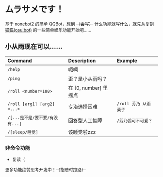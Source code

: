 # ムラサメです！

基于 [nonebot2](https://github.com/nonebot/nonebot2) 的简单 QQBot，想到 ~~（会写）~~ 什么功能就写什么，就先从复刻 [猫猫(osu!bot)](https://github.com/Monodesu/osucat) 的一些简单娱乐功能开始吧……

## 小从雨现在可以……

| Command                         | Description             | Example                |
| :------------------------------ | :---------------------- | :--------------------- |
| `/help`                         | 呃啊                    |                        |
| `/ping`                         | 歪？是小从雨吗？        |                        |
| `/roll <number=100>`            | 在 \[0, number\] 里摇点 |                        |
| `/roll [arg1] [arg2] <...>`     | 专治选择困难            | `/roll 芳乃 从雨 茉子` |
| `/[...是不是/要不要/有没有...]` | 回答型人工智障          | `/芳乃酱可不可爱？`    |
| `/[sleep/睡觉]`                 | 该睡觉啦zzz             |                        |

### 非命令功能

- 复读（

更多功能绝赞思考开发中！~~（指随时跑路）~~
